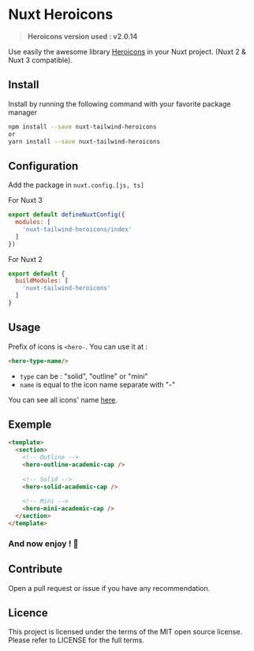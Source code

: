 # Nuxt Heroicons

> **Heroicons version used : v2.0.14**  

Use easily the awesome library [Heroicons](https://heroicons.com/) in your Nuxt project. (Nuxt 2 & Nuxt 3 compatible).

## Install

Install by running the following command with your favorite package manager
```bash
npm install --save nuxt-tailwind-heroicons 
or
yarn install --save nuxt-tailwind-heroicons
```

## Configuration

Add the package in `nuxt.config.[js, ts]`

For Nuxt 3
```javascript
export default defineNuxtConfig({
  modules: [
    'nuxt-tailwind-heroicons/index'
  ]
})
```
For Nuxt 2
```javascript
export default {
  buildModules: [
    'nuxt-tailwind-heroicons'
  ]
}
```

## Usage

Prefix of icons is ````<hero-````. You can use it at :

```html
<hero-type-name/>
```

- ```type``` can be : "solid", "outline" or "mini"
- ```name``` is equal to the icon name separate with "-"

You can see all icons' name [here](https://heroicons.com/).

## Exemple

```html
<template>
  <section>
    <!-- Outline -->
    <hero-outline-academic-cap />
    
    <!-- Solid -->
    <hero-solid-academic-cap />
    
    <!-- Mini -->
    <hero-mini-academic-cap />
  </section>
</template>
```

### And now enjoy ! 🚀

## Contribute
Open a pull request or issue if you have any recommendation.

## Licence
This project is licensed under the terms of the MIT open source license. Please refer to LICENSE for the full terms.
